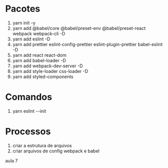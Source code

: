 # Pacotes
1. yarn init -y
2. yarn add @babel/core @babel/preset-env @babel/preset-react webpack webpack-cli -D
3. yarn add eslint -D
4. yarn add prettier eslint-config-prettier eslint-plugin-prettier babel-eslint -D
5. yarn add react react-dom
6. yarn add babel-loader -D
7. yarn add webpack-dev-server -D
8. yarn add style-loader css-loader -D
9. yarn add styled-components

# Comandos
1. yarn eslint --init

# Processos
1. criar a estrutura de arquivos
2. criar arquivos de config webpack e babel



aula 7
